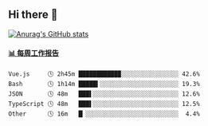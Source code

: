 ## Hi there 👋

[![Anurag's GitHub stats](https://github-readme-stats.vercel.app/api?username=OriLight152)](https://github.com/anuraghazra/github-readme-stats)

<!--
**OriLight152/OriLight152** is a ✨ _special_ ✨ repository because its `README.md` (this file) appears on your GitHub profile.

Here are some ideas to get you started:

- 🔭 I’m currently working on ...
- 🌱 I’m currently learning ...
- 👯 I’m looking to collaborate on ...
- 🤔 I’m looking for help with ...
- 💬 Ask me about ...
- 📫 How to reach me: ...
- 😄 Pronouns: ...
- ⚡ Fun fact: ...
-->

<!-- waka-box start -->
#### <a href="https://gist.github.com/92c8d5b388768c10efcba86e82b7c4fb" target="_blank">📊 每周工作报告</a>
```text
Vue.js     🕓 2h45m ███████████▉░░░░░░░░░░░░░░░░ 42.6%
Bash       🕓 1h14m █████▍░░░░░░░░░░░░░░░░░░░░░░ 19.3%
JSON       🕓 48m   ███▌░░░░░░░░░░░░░░░░░░░░░░░░ 12.6%
TypeScript 🕓 48m   ███▌░░░░░░░░░░░░░░░░░░░░░░░░ 12.5%
Other      🕓 16m   █▏░░░░░░░░░░░░░░░░░░░░░░░░░░  4.4%
```
<!-- Powered by https://github.com/journey-ad/waka-box-go . -->
<!-- waka-box end -->
